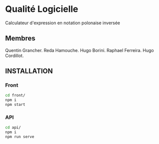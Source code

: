 # Qualité Logicielle

Calculateur d'expression en notation polonaise inversée

## Membres
Quentin Grancher. 
Reda Hamouche. 
Hugo Borini. 
Raphael Ferreira. 
Hugo Cordillot. 

## INSTALLATION

### Front

```bash
cd front/
npm i
npm start
```

### API
```bash
cd api/
npm i
npm run serve
```
